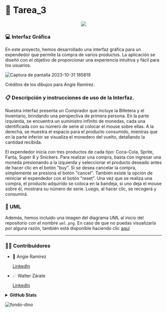 # 📖 Tarea_3

<p align="center">
  <a href="https://github.com/DenverCoder1/readme-typing-svg"><img src="https://readme-typing-svg.herokuapp.com?font=Time+New+Roman&color=%FFBB9090&size=25&center=true&vCenter=true&width=600&height=100&lines=Ce+travail+était+amusant;Cela+fait+des+merveilles;GitHub+est+incroyable"></a>
</p>

### 💻 Interfaz Gráfica

En este proyecto, hemos desarrollado una interfaz gráfica para un expendedor que permite la compra de varios productos. La aplicación se diseñó con el objetivo de proporcionar una experiencia intuitiva y fácil para los usuarios.

![Captura de pantalla 2023-10-31 185819](https://github.com/Rhussu/Tarea_3/assets/146099765/7c8bef44-dca6-40a0-aaa2-a91d05ee485b)

Créditos de los dibujos para Angie Ramírez.

### 📋 Descripción y instrucciones de uso de la Interfaz.
Nuestra interfaz presenta un Comprador que incluye la Billetera y el Inventario, brindando una perspectiva de primera persona. En la parte izquierda, se encuentra un suministro infinito de monedas, cada una identificada con su número de serie al colocar el mouse sobre ellas. A la derecha, se muestra el espacio para el producto consumido, mientras que en la parte inferior se visualiza el monedero del vuelto, detallando la cantidad recibida.

El expendedor inicia con tres productos de cada tipo: Coca-Cola, Sprite, Fanta, Super 8 y Snickers. Para realizar una compra, basta con ingresar una moneda presionando a la izquierda y seleccionar el producto deseado antes de hacer clic en el botón "buy". Si se desea cancelar la compra, simplemente se presiona el botón "cancel". También existe la opción de reiniciar el expendedor con el botón "reset". Una vez que se realiza una compra, el producto adquirido se coloca en la bandeja, si uno deja el mouse sobre él, mostrara su número de serie. Luego, al hacer clic, se recogerá y consumirá.

### 📝 UML

Además, hemos incluido una imagen del diagrama UML al inicio del repositorio con el nombre `uml.png`. En caso de que no puedas visualizarla por alguna razón, también está disponible haciendo clic [aquí](https://github.com/Angie161/Tarea_2/assets/146099765/74596bd2-c97a-4641-885e-78614c296b52)

---

### 🤝🏻 Contribuidores

* 🌠 Angie Ramírez 
  
  [LinkedIn](https://www.linkedin.com/in/angie-ramirez-7417b2242/)
  
* ☄ Walter Zárate 
  
  [LinkedIn](https://www.linkedin.com/in/walter-andrés-zárate-solar-16784b243/)

<details>
<summary> <b> GitHub Stats</b></summary> 
<p align="center">
  <img  src="https://github-readme-stats.vercel.app/api?username=angie161&show_icons=true&hide_border=true&line_height=20&bg_color=0,fd6e82,fc977f&theme=graywhite"/>
  <img  src="https://github-readme-stats.vercel.app/api?username=rhussu&show_icons=true&hide_border=true&line_height=20&bg_color=0,fc977f,ffdd3f&theme=graywhite"/>
</p>
</details>

![fondo-dino](https://github.com/Angie161/Tarea_1/assets/146099765/e2be2eb8-e713-4d04-97fb-bb1f2bc89fa8)
